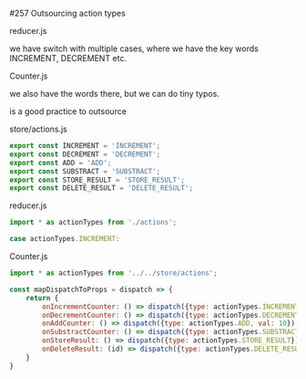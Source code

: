 #257 Outsourcing action types

reducer.js

we have switch with multiple cases, where we have the key words INCREMENT, DECREMENT etc.

Counter.js

we also have the words there, but we can do tiny typos.

is a good practice to outsource

store/actions.js

```js
export const INCREMENT = 'INCREMENT';
export const DECREMENT = 'DECREMENT';
export const ADD = 'ADD';
export const SUBSTRACT = 'SUBSTRACT';
export const STORE_RESULT = 'STORE_RESULT';
export const DELETE_RESULT = 'DELETE_RESULT';
```

reducer.js

```js
import * as actionTypes from './actions';
```

```js
case actionTypes.INCREMENT:
```

Counter.js

```js
import * as actionTypes from '../../store/actions';
```

```js
const mapDispatchToProps = dispatch => {
    return {
        onIncrementCounter: () => dispatch({type: actionTypes.INCREMENT}),
        onDecrementCounter: () => dispatch({type: actionTypes.DECREMENT}),
        onAddCounter: () => dispatch({type: actionTypes.ADD, val: 10}),
        onSubstractCounter: () => dispatch({type: actionTypes.SUBSTRACT, val: 15}),
        onStoreResult: () => dispatch({type: actionTypes.STORE_RESULT}),
        onDeleteResult: (id) => dispatch({type: actionTypes.DELETE_RESULT, resultElId: id })
    }
}
```





